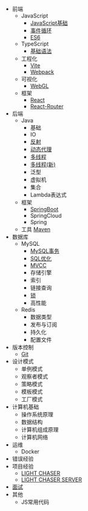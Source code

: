 * 前端
    * JavaScript
        * [JavaScript基础](前端/js/js基础.md)
        * [事件循环](前端/js/事件循环.md)
        * [ES6](前端/js/es6.md)
    * TypeScript
        * [基础语法](前端/ts/TypeScript.md)
    * 工程化
        * [Vite](前端/vite/Vite笔记.md)
        * [Webpack](前端/webpack/深入浅出webpack.md )
    * 可视化
        * [WebGL](前端/webgl/WebGL关键点记录.md)
    * 框架
        * [React](前端/React.md)
        * [React-Router](前端/React-router.md)
* 后端
    * Java
        * 基础
        * IO
        * [反射](后端/java/反射/反射机制.md)
        * [动态代理](后端/java/动态代理/JDK动态代理.md)
        * [多线程](后端/java/多线程/java多线程.md)
        * [多线程(新)](后端/java/多线程/Java多线程（新）.md)
        * 泛型
        * 虚拟机
        * 集合
        * Lambda表达式
    * 框架
        * [SpringBoot](后端/framework/spring-boot/springBoot.md)
        * SpringCloud
        * Spring
    * 工具
      [Maven](后端/tool/Maven.md)
* 数据库
    * MySQL
        * [MySQL事务](数据库/MySQL/事务/Mysql事务.md)
        * [SQL优化](数据库/MySQL/SQL优化/SQL优化.md)
        * [MVCC](数据库/MySQL/MVCC/MySQL的MVCC.md)
        * 存储引擎
        * 索引
        * 链接查询
        * [锁](数据库/MySQL/锁/锁.md)
        * 高性能
    * Redis
        * 数据类型
        * 发布与订阅
        * 持久化
        * 配置文件
* 版本控制
    * [Git](版本控制/git.md)
* 设计模式
    * 单例模式
    * 观察者模式
    * 策略模式
    * 模板模式
    * 工厂模式
* 计算机基础
    * 操作系统原理
    * 数据结构
    * 计算机组成原理
    * 计算机网络
* 运维
    * Docker
* 错误经验
* 项目经验
    * [LIGHT CHASER](项目经验/LIGHT-CHASER.md)
    * [LIGHT CHASER SERVER](项目经验/LIGHT-CHASER-SERVER.md)
* [面试](面试/面试复盘.md)
* 其他
    * JS常用代码